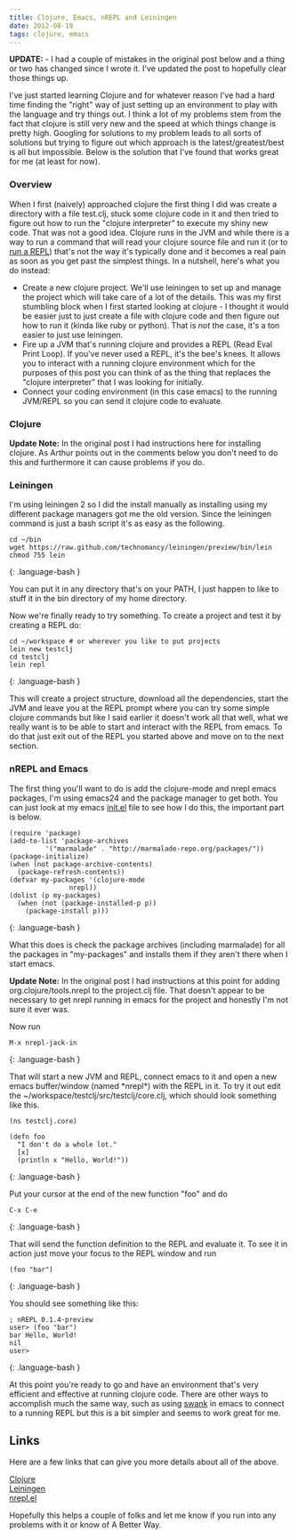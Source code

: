 ```yaml
---
title: Clojure, Emacs, nREPL and Leiningen
date: 2012-08-19
tags: clojure, emacs
---
```


**UPDATE:** - I had a couple of mistakes in the original post below and a thing or two has changed since I wrote it. I've updated the post to hopefully clear those things up.

I've just started learning Clojure and for whatever reason I've had a hard time finding the "right" way of just setting up an environment to play with the language and try things out. I think a lot of my problems stem from the fact that clojure is still very new and the speed at which things change is pretty high. Googling for solutions to my problem leads to all sorts of solutions but trying to figure out which approach is the latest/greatest/best is all but impossible. Below is the solution that I've found that works great for me (at least for now).
<!-- break -->

### Overview
When I first (naively) approached clojure the first thing I did was create a directory with a file test.clj, stuck some clojure code in it and then tried to figure out how to run the "clojure interpreter" to execute my shiny new code. That was not a good idea. Clojure runs in the JVM and while there is a way to run a command that will read your clojure source file and run it (or to [run a REPL](http://clojure.org/getting_started)) that's not the way it's typically done and it becomes a real pain as soon as you get past the simplest things. In a nutshell, here's what you do instead:

* Create a new clojure project. We'll use leiningen to set up and manage the project which will take care of a lot of the details. This was my first stumbling block when I first started looking at clojure - I thought it would be easier just to just create a file with clojure code and then figure out how to run it (kinda like ruby or python). That is *not* the case, it's a ton easier to just use leiningen.
* Fire up a JVM that's running clojure and provides a REPL (Read Eval Print Loop). If you've never used a REPL, it's the bee's knees. It allows you to interact with a running clojure environment which for the purposes of this post you can think of as the thing that replaces the "clojure interpreter" that I was looking for initially.
* Connect your coding environment (in this case emacs) to the running JVM/REPL so you can send it clojure code to evaluate.

### Clojure

**Update Note:** In the original post I had instructions here for installing clojure. As Arthur points out in the comments below you don't need to do this and furthermore it can cause problems if you do. 

### Leiningen

I'm using leiningen 2 so I did the install manually as installing using my different package managers got me the old version. Since the leiningen command is just a bash script it's as easy as the following.

    cd ~/bin
    wget https://raw.github.com/technomancy/leiningen/preview/bin/lein
    chmod 755 lein
{: .language-bash }

You can put it in any directory that's on your PATH, I just happen to like to stuff it in the bin directory of my home directory.

Now we're finally ready to try something. To create a project and test it by creating a REPL do:

    cd ~/workspace # or wherever you like to put projects
    lein new testclj
    cd testclj
    lein repl
{: .language-bash }

This will create a project structure, download all the dependencies, start the JVM and leave you at the REPL prompt where you can try some simple clojure commands but like I said earlier it doesn't work all that well, what we really want is to be able to start and interact with the REPL from emacs. To do that just exit out of the REPL you started above and move on to the next section.

### nREPL and Emacs

The first thing you'll want to do is add the clojure-mode and nrepl emacs packages, I'm using emacs24 and the package manager to get both. You can just look at my emacs [init.el](https://github.com/karlkedrovsky/config/blob/master/emacs.d/init.el) file to see how I do this, the important part is below.


    (require 'package)
    (add-to-list 'package-archives
    	     '("marmalade" . "http://marmalade-repo.org/packages/"))
    (package-initialize)
    (when (not package-archive-contents)
      (package-refresh-contents))
    (defvar my-packages '(clojure-mode
    		       nrepl))
    (dolist (p my-packages)
      (when (not (package-installed-p p))
        (package-install p)))
{: .language-bash }

What this does is check the package archives (including marmalade) for all the packages in "my-packages" and installs them if they aren't there when I start emacs.

**Update Note:** In the original post I had instructions at this point for adding org.clojure/tools.nrepl to the project.clj file. That doesn't appear to be necessary to get nrepl running in emacs for the project and honestly I'm not sure it ever was.

Now run

    M-x nrepl-jack-in
{: .language-bash }

That will start a new JVM and REPL, connect emacs to it and open a new emacs buffer/window (named \*nrepl\*) with the REPL in it. To try it out edit the ~/workspace/testclj/src/testclj/core.clj, which should look something like this.

    (ns testclj.core)

    (defn foo
      "I don't do a whole lot."
      [x]
      (println x "Hello, World!"))
{: .language-bash }

Put your cursor at the end of the new function "foo" and do

    C-x C-e
{: .language-bash }

That will send the function definition to the REPL and evaluate it. To see it in action just move your focus to the REPL window and run

    (foo "bar")
{: .language-bash }

You should see something like this:

    ; nREPL 0.1.4-preview
    user> (foo "bar")
    bar Hello, World!
    nil
    user> 
{: .language-bash }

At this point you're ready to go and have an environment that's very efficient and effective at running clojure code. There are other ways to accomplish much the same way, such as using [swank](https://github.com/technomancy/swank-clojure) in emacs to connect to a running REPL but this is a bit simpler and seems to work great for me. 

## Links

Here are a few links that can give you more details about all of the above.

[Clojure](http://clojure.org/)  
[Leiningen](https://github.com/technomancy/leiningen)  
[nrepl.el](https://github.com/clojure/tools.nrepl)  

Hopefully this helps a couple of folks and let me know if you run into any problems with it or know of A Better Way.

